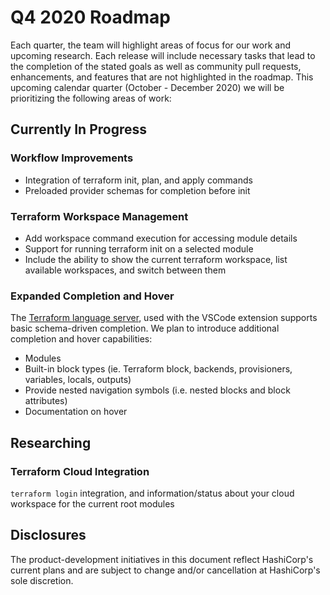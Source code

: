 # Q4 2020 Roadmap

Each quarter, the team will highlight areas of focus for our work and upcoming research.
Each release will include necessary tasks that lead to the completion of the stated goals as well as community pull requests, enhancements, and features that are not highlighted in the roadmap. This upcoming calendar quarter (October - December 2020) we will be prioritizing the following areas of work:

## Currently In Progress

### Workflow Improvements

- Integration of terraform init, plan, and apply commands
- Preloaded provider schemas for completion before init

### Terraform Workspace Management 

- Add workspace command execution for accessing module details
- Support for running terraform init on a selected module
- Include the ability to show the current terraform workspace, list available workspaces, and switch between them

### Expanded Completion and Hover

The [Terraform language server](https://github.com/hashicorp/terraform-ls), used with the VSCode extension supports basic schema-driven completion. We plan to introduce additional completion and hover capabilities:

- Modules
- Built-in block types (ie. Terraform block, backends, provisioners, variables, locals, outputs)
- Provide nested navigation symbols (i.e. nested blocks and block attributes)
- Documentation on hover

## Researching 

### Terraform Cloud Integration

`terraform login` integration, and information/status about your cloud workspace for the current root modules


## Disclosures

The product-development initiatives in this document reflect HashiCorp's current plans and are subject to change and/or cancellation at HashiCorp's sole discretion.
